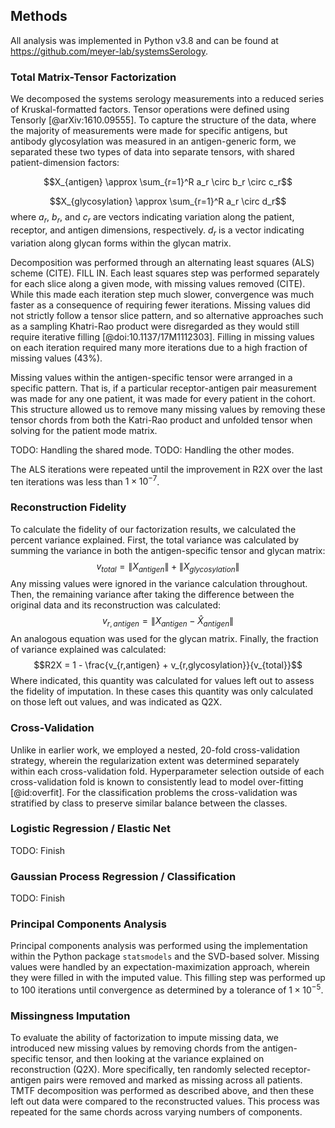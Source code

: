 ## Methods

All analysis was implemented in Python v3.8 and can be found at <https://github.com/meyer-lab/systemsSerology>.

### Total Matrix-Tensor Factorization

We decomposed the systems serology measurements into a reduced series of Kruskal-formatted factors. Tensor operations were defined using Tensorly [@arXiv:1610.09555]. To capture the structure of the data, where the majority of measurements were made for specific antigens, but antibody glycosylation was measured in an antigen-generic form, we separated these two types of data into separate tensors, with shared patient-dimension factors:

$$X_{antigen} \approx \sum_{r=1}^R a_r \circ b_r \circ c_r$$

$$X_{glycosylation} \approx \sum_{r=1}^R a_r \circ d_r$$
where $a_r$, $b_r$, and $c_r$ are vectors indicating variation along the patient, receptor, and antigen dimensions, respectively. $d_r$ is a vector indicating variation along glycan forms within the glycan matrix.

Decomposition was performed through an alternating least squares (ALS) scheme (CITE). FILL IN. Each least squares step was performed separately for each slice along a given mode, with missing values removed (CITE). While this made each iteration step much slower, convergence was much faster as a consequence of requiring fewer iterations. Missing values did not strictly follow a tensor slice pattern, and so alternative approaches such as a sampling Khatri-Rao product were disregarded as they would still require iterative filling [@doi:10.1137/17M1112303]. Filling in missing values on each iteration required many more iterations due to a high fraction of missing values (43%).

Missing values within the antigen-specific tensor were arranged in a specific pattern. That is, if a particular receptor-antigen pair measurement was made for any one patient, it was made for every patient in the cohort. This structure allowed us to remove many missing values by removing these tensor chords from both the Katri-Rao product and unfolded tensor when solving for the patient mode matrix.

TODO: Handling the shared mode.
TODO: Handling the other modes.

The ALS iterations were repeated until the improvement in R2X over the last ten iterations was less than $1\times 10^{-7}$.

### Reconstruction Fidelity

To calculate the fidelity of our factorization results, we calculated the percent variance explained. First, the total variance was calculated by summing the variance in both the antigen-specific tensor and glycan matrix:
$$v_{total} = \left \| X_{antigen}  \right \| + \left \| X_{glycosylation}  \right \|$$
Any missing values were ignored in the variance calculation throughout. Then, the remaining variance after taking the difference between the original data and its reconstruction was calculated:
$$v_{r,antigen} = \left \| X_{antigen} - \hat X_{antigen}  \right \|$$
An analogous equation was used for the glycan matrix. Finally, the fraction of variance explained was calculated:
$$R2X = 1 - \frac{v_{r,antigen} + v_{r,glycosylation}}{v_{total}}$$
Where indicated, this quantity was calculated for values left out to assess the fidelity of imputation. In these cases this quantity was only calculated on those left out values, and was indicated as Q2X.

### Cross-Validation

Unlike in earlier work, we employed a nested, 20-fold cross-validation strategy, wherein the regularization extent was determined separately within each cross-validation fold. Hyperparameter selection outside of each cross-validation fold is known to consistently lead to model over-fitting [@id:overfit]. For the classification problems the cross-validation was stratified by class to preserve similar balance between the classes.

### Logistic Regression / Elastic Net

TODO: Finish

### Gaussian Process Regression / Classification

TODO: Finish

### Principal Components Analysis

Principal components analysis was performed using the implementation within the Python package `statsmodels` and the SVD-based solver. Missing values were handled by an expectation-maximization approach, wherein they were filled in with the imputed value. This filling step was performed up to 100 iterations until convergence as determined by a tolerance of $1 \times 10^{-5}$.

### Missingness Imputation

To evaluate the ability of factorization to impute missing data, we introduced new missing values by removing chords from the antigen-specific tensor, and then looking at the variance explained on reconstruction (Q2X). More specifically, ten randomly selected receptor-antigen pairs were removed and marked as missing across all patients. TMTF decomposition was performed as described above, and then these left out data were compared to the reconstructed values. This process was repeated for the same chords across varying numbers of components.
